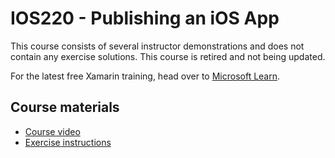 # IOS220 - Publishing an iOS App

This course consists of several instructor demonstrations and does not contain any exercise solutions.
This course is retired and not being updated.

For the latest free Xamarin training, head over to [Microsoft Learn](https://aka.ms/learn-xamarin).

## Course materials

* [Course video](https://youtu.be/QQFVq8l_cso)
* [Exercise instructions](https://XamarinUniversity.github.io/IOS220/)
